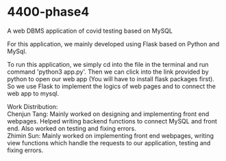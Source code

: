 # 4400-phase4
A web DBMS application of covid testing based on MySQL

For this application, we mainly developed using Flask based on Python and MySql.

To run this application, we simply cd into the file in the terminal and run command 'python3 app.py'. Then we can click into the link provided by python to open our web app (You will have to install flask packages first). So we use Flask to implement the logics of web pages and to connect the web app to mysql.

Work Distribution:  
  Chenjun Tang: Mainly worked on designing and implementing front end webpages. Helped writing backend functions to connect MySQL and front end. Also worked on testing and fixing errors.  
  Zhimin Sun: Mainly worked on implementing front end webpages, writing view functions which handle the requests to our application, testing and fixing errors.  
